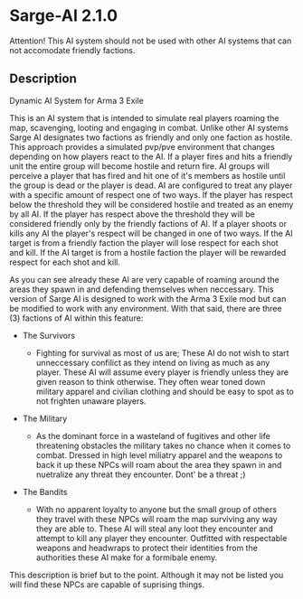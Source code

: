 # Sarge-AI 2.1.0
Attention! This AI system should not be used with other AI systems that can not accomodate friendly factions.

## Description
Dynamic AI System for Arma 3 Exile

This is an AI system that is intended to simulate real players roaming the map, scavenging, looting and engaging in combat. Unlike other AI systems Sarge AI designates two factions as friendly and only one faction as hostile. This approach provides a simulated pvp/pve environment that changes depending on how players react to the AI. If a player fires and hits a friendly unit the entire group will become hostile and return fire. AI groups will perceive a player that has fired and hit one of it's members as hostile until the group is dead or the player is dead. AI are configured to treat any player with a specific amount of respect one of two ways. If the player has respect below the threshold they will be considered hostile and treated as an enemy by all AI. If the player has respect above the threshold they will be considered friendly only by the friendly factions of AI. If a player shoots or kills any AI the player's respect will be changed in one of two ways. If the AI target is from a friendly faction the player will lose respect for each shot and kill. If the AI target is from a hostile faction the player will be rewarded respect for each shot and kill. 

As you can see already these AI are very capable of roaming around the areas they spawn in and defending themselves when neccessary. This version of Sarge AI is designed to work with the Arma 3 Exile mod but can be modified to work with any environment. With that said, there are three (3) factions of AI within this feature:

* The Survivors
  * Fighting for survival as most of us are; These AI do not wish to start unneccessary confilict as they intend on living as much as any player. These AI will assume every player is friendly unless they are given reason to think otherwise. They often wear toned down military apparel and civilian clothing and should be easy to spot as to not frighten unaware players.

* The Military
  * As the dominant force in a wasteland of fugitives and other life threatening obstacles the military takes no chance when it comes to combat. Dressed in high level miliatry apparel and the weapons to back it up these NPCs will roam about the area they spawn in and nuetralize any threat they encounter. Dont' be a threat ;)

* The Bandits
  * With no apparent loyalty to anyone but the small group of others they travel with these NPCs will roam the map surviving any way they are able to. These AI will steal any loot they encounter and attempt to kill any player they encounter. Outfitted with respectable weapons and headwraps to protect their identities from the authorities these AI make for a formibale enemy. 

This description is brief but to the point. Although it may not be listed you will find these NPCs are capable of suprising things.
